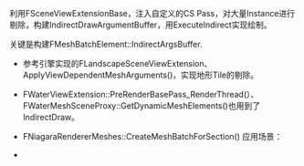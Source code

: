 利用FSceneViewExtensionBase，注入自定义的CS Pass，对大量Instance进行剔除，构建IndirectDrawArgumentBuffer，用ExecuteIndirect实现绘制。

关键是构建FMeshBatchElement::IndirectArgsBuffer.

* 参考引擎实现的FLandscapeSceneViewExtension、ApplyViewDependentMeshArguments()，实现地形Tile的剔除。

* FWaterViewExtension::PreRenderBasePass_RenderThread(）、FWaterMeshSceneProxy::GetDynamicMeshElements()也用到了IndirectDraw。

* FNiagaraRendererMeshes::CreateMeshBatchForSection()
应用场景：
* 